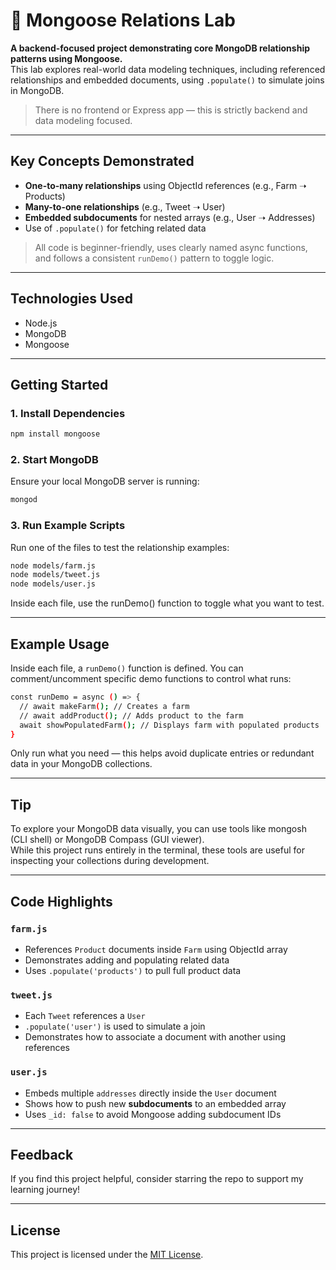 # 🧬 Mongoose Relations Lab

**A backend-focused project demonstrating core MongoDB relationship patterns using Mongoose.**  
This lab explores real-world data modeling techniques, including referenced relationships and embedded documents, using `.populate()` to simulate joins in MongoDB.

> There is no frontend or Express app — this is strictly backend and data modeling focused.

---

## Key Concepts Demonstrated

- **One-to-many relationships** using ObjectId references (e.g., Farm ➝ Products)
- **Many-to-one relationships** (e.g., Tweet ➝ User)
- **Embedded subdocuments** for nested arrays (e.g., User ➝ Addresses)
- Use of `.populate()` for fetching related data

> All code is beginner-friendly, uses clearly named async functions, and follows a consistent `runDemo()` pattern to toggle logic.

---

## Technologies Used

- Node.js
- MongoDB
- Mongoose

---

## Getting Started

### 1. Install Dependencies
```bash
npm install mongoose
```

### 2. Start MongoDB
Ensure your local MongoDB server is running:
```bash
mongod
```

### 3. Run Example Scripts
Run one of the files to test the relationship examples:
```bash
node models/farm.js
node models/tweet.js
node models/user.js
```

Inside each file, use the runDemo() function to toggle what you want to test.

---

## Example Usage

Inside each file, a `runDemo()` function is defined. You can comment/uncomment specific demo functions to control what runs:
```bash
const runDemo = async () => {
  // await makeFarm(); // Creates a farm
  // await addProduct(); // Adds product to the farm
  await showPopulatedFarm(); // Displays farm with populated products
}
```
Only run what you need — this helps avoid duplicate entries or redundant data in your MongoDB collections.

---

## Tip
To explore your MongoDB data visually, you can use tools like mongosh (CLI shell) or MongoDB Compass (GUI viewer).  
While this project runs entirely in the terminal, these tools are useful for inspecting your collections during development.

---

## Code Highlights

### `farm.js`
- References `Product` documents inside `Farm` using ObjectId array
- Demonstrates adding and populating related data
- Uses `.populate('products')` to pull full product data

### `tweet.js`
- Each `Tweet` references a `User`
- `.populate('user')` is used to simulate a join
- Demonstrates how to associate a document with another using references

### `user.js`
- Embeds multiple `addresses` directly inside the `User` document
- Shows how to push new **subdocuments** to an embedded array
- Uses `_id: false` to avoid Mongoose adding subdocument IDs

---

## Feedback
If you find this project helpful, consider starring the repo to support my learning journey!

---

## License
This project is licensed under the [MIT License](LICENSE).
